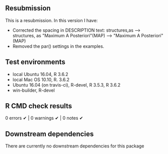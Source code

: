 ## Resubmission
This is a resubmission. In this version I have:
* Corrected the spacing in DESCRIPTION text:
structures,as --> structures, as
"Maximum A Posteriori"(MAP) --> "Maximum A Posteriori" (MAP)
* Removed the par() settings in the examples.


## Test environments
* local Ubuntu 16.04, R 3.6.2
* local Mac OS 10.10, R. 3.6.2
* Ubuntu 16.04 (on travis-ci), R-devel, R 3.5.3, R 3.6.2
* win-builder, R-devel

## R CMD check results
0 errors ✔ | 0 warnings ✔ | 0 notes ✔


## Downstream dependencies
There are currently no downstream dependencies for this package
